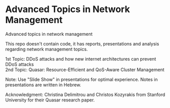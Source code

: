 # Advanced Topics in Network Management
Advanced topics in network management
  
This repo doesn't contain code, it has reports, presentations and analysis regarding network management topics.  
  
1st Topic: DDoS attacks and how new internet architectures can prevent DDoS attacks  
2nd Topic: Quasar: Resource-Efficient and QoS-Aware Cluster Management  
  
Note: Use "Slide Show" in presentations for optimal experience. Notes in presentations are written in Hebrew.
  
Acknowledgment: Christina Delimitrou and Christos Kozyrakis from Stanford University for their Quasar research paper.
